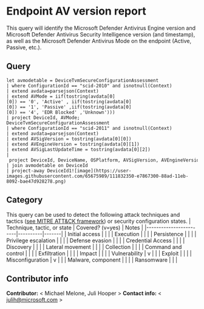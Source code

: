 # Endpoint AV version report
This query will identify the Microsoft Defender Antivirus Engine version and Microsoft Defender Antivirus Security Intelligence version (and timestamp), as well as the Microsoft Defender Antivirus Mode on the endpoint (Active, Passive, etc.).
## Query
```
let avmodetable = DeviceTvmSecureConfigurationAssessment
| where ConfigurationId == "scid-2010" and isnotnull(Context)
| extend avdata=parsejson(Context)
| extend AVMode = iif(tostring(avdata[0][0]) == '0', 'Active' , iif(tostring(avdata[0][0]) == '1', 'Passive' ,iif(tostring(avdata[0][0]) == '4', 'EDR Blocked' ,'Unknown')))
| project DeviceId, AVMode;
DeviceTvmSecureConfigurationAssessment
| where ConfigurationId == "scid-2011" and isnotnull(Context)
| extend avdata=parsejson(Context)
| extend AVSigVersion = tostring(avdata[0][0])
| extend AVEngineVersion = tostring(avdata[0][1])
| extend AVSigLastUpdateTime = tostring(avdata[0][2])
| project DeviceId, DeviceName, OSPlatform, AVSigVersion, AVEngineVersion, AVSigLastUpdateTime, IsCompliant, IsApplicable
| join avmodetable on DeviceId
| project-away DeviceId1![image](https://user-images.githubusercontent.com/65675989/111832350-e7867300-88ad-11eb-8092-bae47d928278.png)

```
## Category
This query can be used to detect the following attack techniques and tactics ([see MITRE ATT&CK framework](https://attack.mitre.org/)) or security configuration states.
| Technique, tactic, or state | Covered? (v=yes) | Notes |
|------------------------|----------|-------|
| Initial access |  |  |
| Execution |  |  |
| Persistence |  |  | 
| Privilege escalation |  |  |
| Defense evasion |  |  | 
| Credential Access |  |  | 
| Discovery |  |  | 
| Lateral movement |  |  | 
| Collection |  |  | 
| Command and control |  |  | 
| Exfiltration |  |  | 
| Impact |  |  |
| Vulnerability | v |  |
| Exploit |  |  |
| Misconfiguration | v |  |
| Malware, component |  |  |
| Ransomware |  |  |


## Contributor info
**Contributor:** < Michael Melone, Juli Hooper >
**Contact info:** < julih@microsoft.com >
